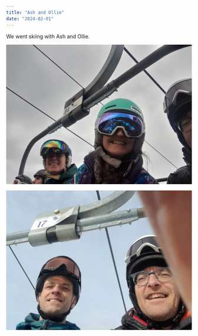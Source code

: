 ```yaml
---
title: "Ash and Ollie"
date: "2024-02-01"
---
```


We went skiing with Ash and Ollie.

![](images/20240201_1346588605753795934769686-1024x768.jpg)

![](images/20240201_143750140512350917138191-1024x768.jpg)
